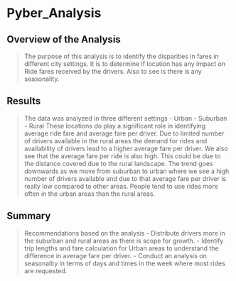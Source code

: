 # Pyber_Analysis

## Overview of the Analysis

> The purpose of this analysis is to identify the disparities in fares in different city settings. It is to determine if location has any impact on Ride fares received by the drivers. Also to see is there is any seasonality.

## Results

> The data was analyzed in three different settings
    - Urban
    - Suburban
    - Rural
> These locations do play a significant role in identifying average ride fare and average fare per driver. Due to limited number of drivers available in the rural areas the demand for rides and availability of drivers lead to a higher average fare per driver. We also see that the average fare per ride is also high. This could be due to the distance covered due to the rural landscape. The trend goes downwards as we move from suburban to urban where we see a high number of drivers available and due to that average fare per driver is really low compared to other areas. People tend to use rides more often in the urban areas than the rural areas. 

## Summary

> Recommendations based on the analysis
    - Distribute drivers more in the suburban and rural areas as there is scope for growth.
    - Identify trip lengths and fare calculation for Urban areas to understand the difference in average fare per driver.
    - Conduct an analysis on seasonality in terms of days and times in the week where most rides are requested. 